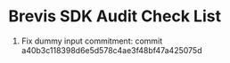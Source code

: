 # Brevis SDK Audit Check List

1. Fix dummy input commitment: commit a40b3c118398d6e5d578c4ae3f48bf47a425075d


